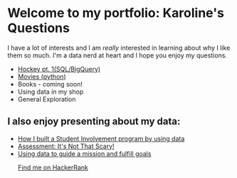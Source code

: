 # Welcome to my portfolio: Karoline's Questions

I have a lot of interests and I am _really_ interested in learning about why I like them so much. I'm a data nerd at heart and I hope you enjoy my questions.

<ul>
<li><a href="https://count.co/notebook/x62Ok6D7c3G"> Hockey pt. 1(SQL/BigQuery)</a></li>
<li><a href="movies/movie-dataset" title="Movies">Movies (python)</a></li>
<li>Books - coming soon!</li>
 <li>Using data in my shop</li>
<li>General Exploration</li>
</ul>

## I also enjoy presenting about my data:
<ul>
<li><a href="https://prezi.com/mfgcbcnbiscb/student-involvement-at-svc/">How I built a Student Involvement program by using data</a></li>
<li><a href="https://prezi.com/3fpona8wzwey/assessment-its-not-that-scary/">Assessment: It's Not That Scary!</a></li>
<li><a href="https://prezi.com/p/edit/oapqhyaeypfx/">Using data to guide a mission and fulfill goals</a></li>
</ul>

<ul> <a href="https://www.hackerrank.com/kjchrz03"> Find me on HackerRank</a></ul>



